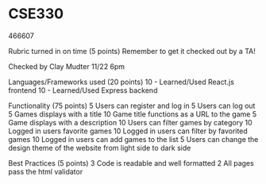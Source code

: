 # CSE330
466607

Rubric turned in on time (5 points)
Remember to get it checked out by a TA!

Checked by Clay Mudter 11/22 6pm

Languages/Frameworks used (20 points)
10 - Learned/Used React.js frontend
10 - Learned/Used Express backend

Functionality (75 points)
5 Users can register and log in
5 Users can log out
5 Games displays with a title
10 Game title functions as a URL to the game
5 Game displays with a description
10 Users can filter games by category
10 Logged in users favorite games
10 Logged in users can filter by favorited games
10 Logged in users can add games to the list
5 Users can change the design theme of the website from light side to dark side

Best Practices (5 points)
3 Code is readable and well formatted
2 All pages pass the html validator
